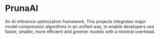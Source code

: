 # PrunaAI

An AI inference optimization framework. This projects integrates major model compression algorithms in an unified way, to enable developers use faster, smaller, more efficient and greener models with a minimal overhead.
